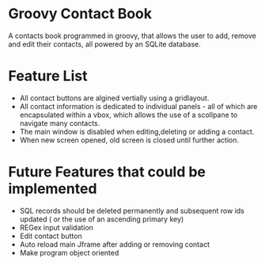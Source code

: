 # Groovy Contact Book
A contacts book programmed in groovy, that allows the user to add, remove and edit their contacts, all powered by an SQLite database.

# Feature List
- All contact buttons are algined vertially using a gridlayout.
- All contact information is dedicated to individual panels - all of which are encapsulated within a vbox, which allows the use of a scollpane to navigate many contacts.
-  The main window is disabled when editing,deleting or adding a contact.
-  When new screen opened, old screen is closed until further action.

# Future Features that could be implemented
- SQL records should be deleted permanently and subsequent row ids updated ( or the use of an ascending primary key)
- REGex input validation
- Edit contact button
- Auto reload main Jframe after adding or removing contact
- Make program object oriented
